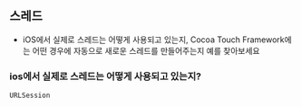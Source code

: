 
## 스레드

* iOS에서 실제로 스레드는 어떻게 사용되고 있는지, Cocoa Touch Framework에는 어떤 경우에 자동으로 새로운 스레드를 만들어주는지 예를 찾아보세요


### ios에서 실제로 스레드는 어떻게 사용되고 있는지?
```swift
URLSession
```
